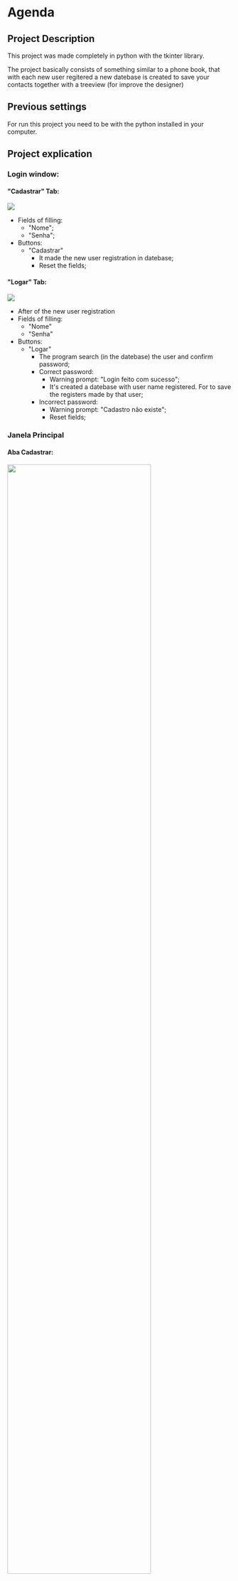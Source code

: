 # Agenda

## Project Description

This project was made completely in python with the tkinter library. 

The project basically consists of something similar to a phone book, that with each new user regitered a new datebase is created to save your contacts together with a treeview (for improve the designer)

<!--⚠️ ATENÇÃO - Projeto em processo de atualização-->

## Previous settings

For run this project you need to be with the python installed in your computer.

## Project explication

### Login window: 

#### "Cadastrar" Tab:
<div>
  <img src="Assets/Login_Cadastrar.png"/>
</div>

+ Fields of filling:
  + "Nome";
  + "Senha";
+ Buttons:
  + "Cadastrar"
    + It made the new user registration in datebase;
    + Reset the fields;

#### "Logar" Tab:
<div>
  <img src="Assets/Login_Logar.png"/>
</div>

+ After of the new user registration
+ Fields of filling:
  + "Nome"
  + "Senha"
+ Buttons:
  + "Logar"
    + The program search (in the datebase) the user and confirm password;
    + Correct password: 
      + Warning prompt: "Login feito com sucesso";
      + It's created a datebase with user name registered. For to save the registers made by that user;
    + Incorrect password: 
      + Warning prompt: "Cadastro não existe";
      + Reset fields;

### Janela Principal

#### Aba Cadastrar:
<div>
  <img src="Assets/Agenda-de-Contatos_Cadastrar.png" width="80%"/>
</div>

+ Fields of filling:
  + "Nome" - mandatory filling
  + "Código" (For it improves identification) - mandatory filling
  + "E-mail"
  + "Telefone"
  + "Estado" (options main)
  + "Cidade" (options main that depend on the Estado)
  + "Bairro"
  + "Complemento"
+ Buttons
  + "OK"
    + It fill the field "Cidade" it according to the state chosen by the user
  + "Cadastrar"
    + It save to datebase and it show in the table below it the new register (Note: The "código" have that to be exclusivity for the new registrant)
  + "Limpar"
    + it clean all the fields on the "Cadastrar" tab. 

#### Aba Alterar
<div>
  <img src="Assets/Agenda-de-Contatos_Alterar.png" width="80%"/>
</div>

For use of this tab, you must to choose a registation already made in table that which is below and double click for automatically fill all fields with the data chosen register, that you want to change.
+ Fields filling:
  + Nome
  + Código (Para melhor identificação)
  + E-mail
  + Telefone
  + Estado (Menu de opções)
  + Cidade (Menu de opções que depende do Estado)
  + Bairro
  + Complemento
+ Botões
  + OK
    + Serve para quando o campo do Estado for preenchido o Menu de opções de cidades ser alimentado com as cidades do Estado escolhido
  + Alterar
    + Serve para armazenar no banco de dados e mostra na tabala logo abaixo As alterações que você no cadastro (OBS.: O código tem que ser único e esclusivo daquele cadastro)
  + Limpar
    + Serve para limpar todos os campos da aba Alterar

#### Aba Buscar
<div>
  <img src="Assets/Agenda-de-Contatos_Buscar.png" width="80%"/>
</div>

+ Campos de preenchimento:
  + Nome 
  + Código (Para melhor identificação) 
  + E-mail
  + Telefone
+ Botões
  + Reiniciar
    + Server para reiniciar a tabela abaixo apos uma busca
  + Buscar
    + Serve para buscar no banco de dados os cadastros que tem as informações preenchidas pelo usuário e mostra na tabela abaixo
  + Limpar
    + Serve para limpar todos os campos da aba Buscar

#### Aba Excluir
<div>
  <img src="Assets/Agenda-de-Contatos_Excluir.png" width="80%"/>
</div>

+ Campos de preenchimento:
  + Nome 
  + Código (Para melhor identificação) 
  + E-mail
  + Telefone
+ Botões
  + Excluir
    + Serve para buscar no banco de dados os cadastros que tem as informações preenchidas pelo usuário e mostra na tabela abaixo e se o campo Codigo estiver preenchido o cadastro é apagado
  + Limpar
    + Serve para limpar todos os campos da aba Buscar

#### Tabela
<div>
  <img src="Assets/Agenda-de-Contatos_Lista.png" width="80%"/>
</div>

Pegar todos os cadastro, ordenar os nomes por ordem alfabetica e mostra todos os cadastros na tabela (semente Nome, Código e Telefone)
